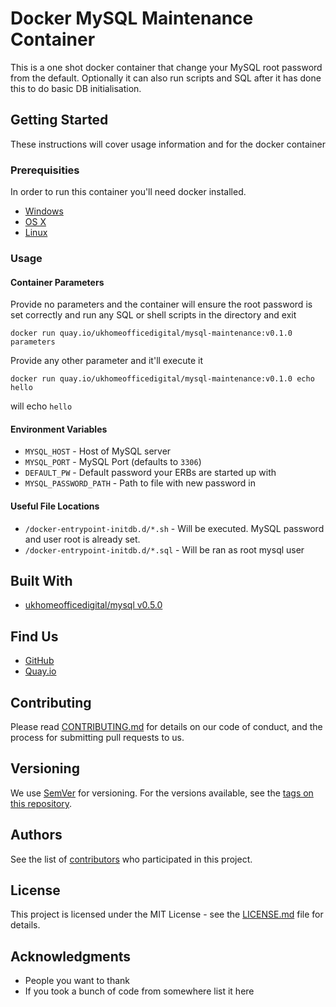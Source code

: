 # Docker MySQL Maintenance Container

This is a one shot docker container that change your MySQL root password from the default. Optionally it can also run 
scripts and SQL after it has done this to do basic DB initialisation.

## Getting Started

These instructions will cover usage information and for the docker container 

### Prerequisities


In order to run this container you'll need docker installed.

* [Windows](https://docs.docker.com/windows/started)
* [OS X](https://docs.docker.com/mac/started/)
* [Linux](https://docs.docker.com/linux/started/)

### Usage

#### Container Parameters

Provide no parameters and the container will ensure the root password is set correctly and run any SQL or shell scripts 
in the directory and exit

```shell
docker run quay.io/ukhomeofficedigital/mysql-maintenance:v0.1.0 parameters
```

Provide any other parameter and it'll execute it

```shell
docker run quay.io/ukhomeofficedigital/mysql-maintenance:v0.1.0 echo hello
```

will echo `hello`

#### Environment Variables

* `MYSQL_HOST` - Host of MySQL server
* `MYSQL_PORT` - MySQL Port (defaults to `3306`)
* `DEFAULT_PW` - Default password your ERBs are started up with
* `MYSQL_PASSWORD_PATH` - Path to file with new password in

#### Useful File Locations

* `/docker-entrypoint-initdb.d/*.sh` - Will be executed. MySQL password and user root is already set.
* `/docker-entrypoint-initdb.d/*.sql` - Will be ran as root mysql user

## Built With

* [ukhomeofficedigital/mysql v0.5.0](https://github.com/UKHomeOffice/docker-mysql/releases/tag/v0.5.0)

## Find Us

* [GitHub](https://github.com/UKHomeOffice/docker-mysql-maintenance)
* [Quay.io](https://quay.io/repository/ukhomeofficedigital/mysql-maintenance)

## Contributing

Please read [CONTRIBUTING.md](CONTRIBUTING.md) for details on our code of conduct, and the process for submitting pull requests to us.

## Versioning

We use [SemVer](http://semver.org/) for versioning. For the versions available, see the 
[tags on this repository](https://github.com/UKHomeOffice/docker-mysql-maintenance/tags). 

## Authors

See the list of [contributors](https://github.com/UKHomeOffice/docker-mysql-maintenance/contributors) who participated in this project.

## License

This project is licensed under the MIT License - see the [LICENSE.md](LICENSE.md) file for details.

## Acknowledgments

* People you want to thank
* If you took a bunch of code from somewhere list it here
